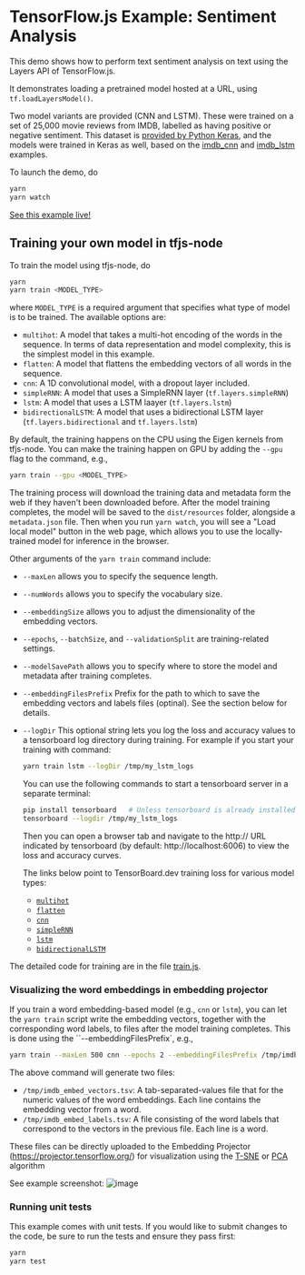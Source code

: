 # TensorFlow.js Example: Sentiment Analysis

This demo shows how to perform text sentiment analysis on text using the Layers
API of TensorFlow.js.

It demonstrates loading a pretrained model hosted at a URL, using
`tf.loadLayersModel()`.

Two model variants are provided (CNN and LSTM).  These were trained on a set of
25,000 movie reviews from IMDB, labelled as having positive or negative
sentiment.  This dataset is
[provided by Python Keras](https://keras.io/datasets/#imdb-movie-reviews-sentiment-classification),
and the models were trained in Keras as well, based on the
[imdb_cnn](https://github.com/keras-team/keras/blob/master/examples/imdb_cnn.py)
and
[imdb_lstm](https://github.com/keras-team/keras/blob/master/examples/keras_io/nlp/bidirectional_lstm_imdb.py)
examples.

To launch the demo, do

```sh
yarn
yarn watch
```

[See this example live!](https://storage.googleapis.com/tfjs-examples/sentiment/dist/index.html)

## Training your own model in tfjs-node

To train the model using tfjs-node, do

```sh
yarn
yarn train <MODEL_TYPE>
```

where `MODEL_TYPE` is a required argument that specifies what type of model is to be
trained. The available options are:

- `multihot`: A model that takes a multi-hot encoding of the words in the sequence.
  In terms of data representation and model complexity, this is the simplest model
  in this example.
- `flatten`: A model that flattens the embedding vectors of all words in the sequence.
- `cnn`: A 1D convolutional model, with a dropout layer included.
- `simpleRNN`: A model that uses a SimpleRNN layer (`tf.layers.simpleRNN`)
- `lstm`: A model that uses a LSTM laayer (`tf.layers.lstm`)
- `bidirectionalLSTM`: A model that uses a bidirectional LSTM layer
  (`tf.layers.bidirectional` and `tf.layers.lstm`)

By default, the training happens on the CPU using the Eigen kernels from tfjs-node.
You can make the training happen on GPU by adding the `--gpu` flag to the command, e.g.,

```sh
yarn train --gpu <MODEL_TYPE>
```

The training process will download the training data and metadata form the web
if they haven't been downloaded before. After the model training completes, the model
will be saved to the `dist/resources` folder, alongside a `metadata.json` file.
Then when you run `yarn watch`, you will see a "Load local model" button in the web
page, which allows you to use the locally-trained model for inference in the browser.

Other arguments of the `yarn train` command include:

- `--maxLen` allows you to specify the sequence length.
- `--numWords` allows you to specify the vocabulary size.
- `--embeddingSize` allows you to adjust the dimensionality of the embedding vectors.
- `--epochs`, `--batchSize`, and `--validationSplit` are training-related settings.
- `--modelSavePath` allows you to specify where to store the model and metadata after
  training completes.
- `--embeddingFilesPrefix` Prefix for the path to which to save the embedding vectors
  and labels files (optinal). See the section below for details.
- `--logDir` This optional string lets you log the loss and accuracy values to
  a tensorboard log directory during training. For example if you start your training
  with command:

  ```sh
  yarn train lstm --logDir /tmp/my_lstm_logs
  ```

  You can use the following commands to start a tensorboard server in a separate
  terminal:

  ```sh
  pip install tensorboard   # Unless tensorboard is already installed
  tensorboard --logdir /tmp/my_lstm_logs
  ```

  Then you can open a browser tab and navigate to the http:// URL indicated by
  tensorboard (by default: http://localhost:6006) to view the loss and accuracy
  curves.

  The links below point to TensorBoard.dev training loss for various model
  types:

  - [`multihot`](https://tensorboard.dev/experiment/8Ltk9awdQVeEdIqmZF6UZg/#scalars)
  - [`flatten`](https://tensorboard.dev/experiment/8dYnJmlDRe21vNJrHYB3Yg/#scalars)
  - [`cnn`](https://tensorboard.dev/experiment/pP6s7BozQESnbXXQy1rJtQ/#scalars)
  - [`simpleRNN`](https://tensorboard.dev/experiment/zl266tMbRuKAr4PBsny8XQ/#scalars)
  - [`lstm`](https://tensorboard.dev/experiment/VHKxx8OnSze7glfzqCXi9A/#scalars)
  - [`bidirectionalLSTM`](https://tensorboard.dev/experiment/osVo6vAaR0SZWzUvElz5ow/#scalars)

The detailed code for training are in the file [train.js](./train.js).

### Visualizing the word embeddings in embedding projector

If you train a word embedding-based model (e.g., `cnn` or `lstm`), you can let the
`yarn train` script write the embedding vectors, together with the corresponding
word labels, to files after the model training completes. This is done using the
``--embeddingFilesPrefix`, e.g.,

```sh
yarn train --maxLen 500 cnn --epochs 2 --embeddingFilesPrefix /tmp/imdb_embed
```

The above command will generate two files:

- `/tmp/imdb_embed_vectors.tsv`: A tab-separated-values file that for the numeric
  values of the word embeddings. Each line contains the embedding vector from a
  word.
- `/tmp/imdb_embed_labels.tsv`: A file consisting of the word labels that correspond
  to the vectors in the previous file. Each line is a word.

These files can be directly uploaded to the Embedding Projector
(https://projector.tensorflow.org/) for visualization using the
[T-SNE](https://en.wikipedia.org/wiki/T-distributed_stochastic_neighbor_embedding) or
[PCA](https://en.wikipedia.org/wiki/Principal_component_analysis) algorithm

See example screenshot:
![image](https://user-images.githubusercontent.com/16824702/52145038-f0fce480-262d-11e9-9313-9a5014ace25f.png)

### Running unit tests

This example comes with unit tests. If you would like to submit changes to the code,
be sure to run the tests and ensure they pass first:

```sh
yarn
yarn test
```

